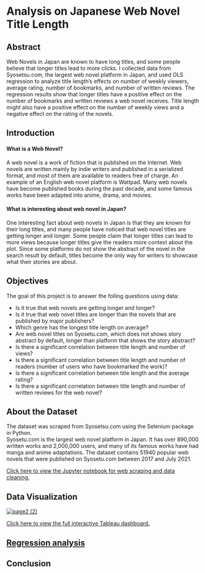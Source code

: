 # Analysis on Japanese Web Novel Title Length

## Abstract
Web Novels in Japan are known to have long titles, and some people believe that longer titles lead to more clicks. I collected data from Syosetsu.com, the largest web novel platform in Japan, and used OLS regression to analyze title length’s effects on number of weekly viewers, average rating, number of bookmarks, and number of written reviews. The regression results show that longer titles have a positive effect on the number of bookmarks and written reviews a web novel receives. Title length might also have a positive effect on the number of weekly views and a negative effect on the rating of the novels.

## Introduction
#### What is a Web Novel?
A web novel is a work of fiction that is published on the Internet. Web novels are written mainly by indie writers and published in a serialized format, and most of them are available to readers free of charge. An example of an English web novel platform is Wattpad. Many web novels have become published books during the past decade, and some famous works have been adapted into anime, drama, and movies.
#### What is interesting about web novel in Japan?
One interesting fact about web novels in Japan is that they are known for their long titles, and many people have noticed that web novel titles are getting longer and longer. Some people claim that longer titles can lead to more views because longer titles give the readers more context about the plot. Since some platforms do not show the abstract of the novel in the search result by default, titles become the only way for writers to showcase what their stories are about. 

## Objectives
The goal of this project is to answer the folling questions using data:<br>
* Is it true that web novels are getting longer and longer?
* Is it true that web novel titles are longer than  the novels that are published by major publishers?
* Which genre has the longest title length on average?
* Are web novel titles on Syosetu.com, which does not shows story abstract by default, longer than platform that shows the story abstract?
* Is there a significant correlation between title length and number of views?
* Is there a significant correlation between title length and number of readers (number of users who have bookmarked the work)?
* Is there a significant correlation between title length and the average rating?
* Is there a significant correlation between title length and number of written reviews for the web novel?

## About the Dataset
The dataset was scraped from Syosetsu.com using the Selenium package in Python.<br>
Syosetu.com is the largest web novel platform in Japan. It has over 890,000 written works and 2,000,000 users, and many of its famous works have had manga and anime adaptations. The dataset contains 51940 popular web novels that were published on Syosetu.com between 2017 and July 2021. <br>

[Click here to view the Jupyter notebook for web scraping and data cleaning.](https://github.com/fangevalee/Portfolio/blob/73f9b22f294df776250fe9fa4c6f3c52fe65fb6d/WebNovel/Web%20Novel%20Web%20Scraping%20with%20Selenium.ipynb)

## Data Visualization
<div class='tableauPlaceholder' id='viz1630298726443' style='position: relative'><noscript><a href='#'><img alt='page2 (2) ' src='https:&#47;&#47;public.tableau.com&#47;static&#47;images&#47;Ja&#47;JapaneseWebNovel2&#47;page22&#47;1_rss.png' style='border: none' /></a></noscript><object class='tableauViz'  style='display:none;'><param name='host_url' value='https%3A%2F%2Fpublic.tableau.com%2F' /> <param name='embed_code_version' value='3' /> <param name='site_root' value='' /><param name='name' value='JapaneseWebNovel2&#47;page22' /><param name='tabs' value='no' /><param name='toolbar' value='yes' /><param name='static_image' value='https:&#47;&#47;public.tableau.com&#47;static&#47;images&#47;Ja&#47;JapaneseWebNovel2&#47;page22&#47;1.png' /> <param name='animate_transition' value='yes' /><param name='display_static_image' value='yes' /><param name='display_spinner' value='yes' /><param name='display_overlay' value='yes' /><param name='display_count' value='yes' /><param name='language' value='en-US' /></object></div>

[Click here to view the full interactive Tableau dashboard.](https://public.tableau.com/views/AnalysisonJapaneseWebNovelTitles/page1?:language=en-US&:display_count=n&:origin=viz_share_link)

## [Regression analysis](https://github.com/fangevalee/Portfolio/blob/94a72217387f805eff18f29bd42f0c5fb78a381e/WebNovel/Web%20Novel%20Regression%20Analysis.ipynb)


## Conclusion
